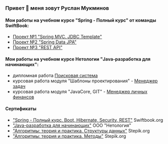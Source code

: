 ### Привет 👋 меня зовут Руслан Мукминов

#### Мои работы на учебном курсе "Spring - Полный курс" от команды SwiftBook:
- [Проект №1 "Spring MVC. JDBC Template"](https://github.com/RuslanMukminov/Test_SpringMVC_JDBC-Template)
- [Проект №2 "Spring Data JPA"](https://github.com/RuslanMukminov/Project_Hibernate_JPA)
- [Проект №3 "REST API"](https://github.com/RuslanMukminov/Project_REST_API)

#### Мои работы на учебном курсе Нетологии "Java-разработка для начинающих":
- дипломная работа [Поисковая система](https://github.com/RuslanMukminov/Diplom)
- курсовая работа модуля "Шаблоны проектирования" - [Менеджер задач](https://github.com/RuslanMukminov/CourseworkTaskManager)
- курсовая работа модуля "JavaCore, GIT" - [Менеджер личных финансов](https://github.com/RuslanMukminov/JavaCore_Coursework)

#### Сертификаты
- ["Spring - Полный курс. Boot, Hibernate, Security, REST"](https://github.com/RuslanMukminov/RuslanMukminov/blob/main/SpringCourseCertificate.pdf) Swiftbook.org
- ["Java-разработка для начинающих"](https://github.com/RuslanMukminov/RuslanMukminov/blob/main/certificate.pdf) ООО "Нетология"
- ["Алгоритмы: теория и практика. Структуры данных"](https://github.com/RuslanMukminov/RuslanMukminov/blob/main/stepik-certificate-1547-0fa7034.pdf) Stepik.org
- ["Алгоритмы: теория и практика. Методы"](https://github.com/RuslanMukminov/RuslanMukminov/blob/main/stepik-certificate-217-6e5032b.pdf) Stepik.org
